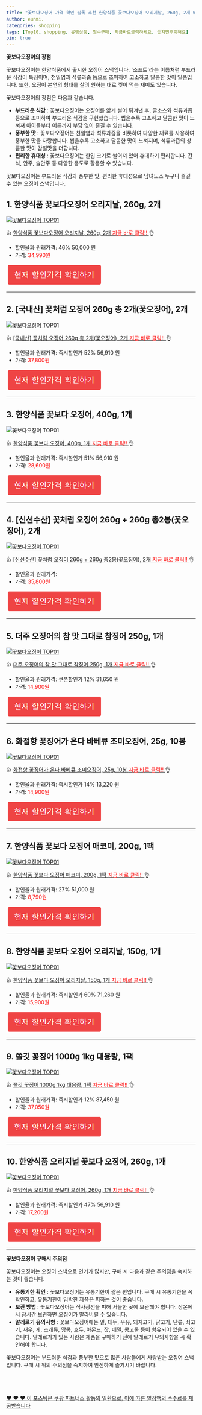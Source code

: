 ```yaml
---
title: "꽃보다오징어 가격 확인 필독 추천 한양식품 꽃보다오징어 오리지날, 260g, 2개 비교 장점 구매가이드"
author: eunmi.
categories: shopping
tags: [Top10, shopping, 유행상품, 필수구매, 지금바로클릭하세요, 놓치면후회해요]
pin: true
---
```

**꽃보다오징어의 장점**

꽃보다오징어는 한양식품에서 출시한 오징어 스낵입니다. '소프트'라는 이름처럼 부드러운 식감이 특징이며, 천일염과 석류과즙 등으로 조미하여 고소하고 달콤한 맛이 일품입니다. 또한, 오징어 본연의 형태를 살려 원하는 대로 찢어 먹는 재미도 있습니다.

꽃보다오징어의 장점은 다음과 같습니다.

* **부드러운 식감** : 꽃보다오징어는 오징어를 얇게 썰어 튀겨낸 후, 굴소스와 석류과즙 등으로 조미하여 부드러운 식감을 구현했습니다. 씹을수록 고소하고 달콤한 맛이 느껴져 아이들부터 어른까지 부담 없이 즐길 수 있습니다.
* **풍부한 맛** : 꽃보다오징어는 천일염과 석류과즙을 비롯하여 다양한 재료를 사용하여 풍부한 맛을 자랑합니다. 씹을수록 고소하고 달콤한 맛이 느껴지며, 석류과즙의 상큼한 맛이 감칠맛을 더합니다.
* **편리한 휴대성** : 꽃보다오징어는 한입 크기로 썰어져 있어 휴대하기 편리합니다. 간식, 안주, 술안주 등 다양한 용도로 활용할 수 있습니다.

꽃보다오징어는 부드러운 식감과 풍부한 맛, 편리한 휴대성으로 남녀노소 누구나 즐길 수 있는 오징어 스낵입니다.

   

## 1. 한양식품 꽃보다오징어 오리지날, 260g, 2개

[![꽃보다오징어 TOP01](https://thumbnail9.coupangcdn.com/thumbnails/remote/230x230ex/image/retail/images/2020/09/02/13/8/36e0060c-af8d-4f69-afe2-f173083e84bf.jpg)](https://link.coupang.com/re/AFFSDP?lptag=AF3617701&subid=GithubCoopas&pageKey=2049791020&traceid=V0-153&itemId=3484807442&vendorItemId=71471092386)


👍 [한양식품 꽃보다오징어 오리지날, 260g, 2개 <font color=red> 지금 바로 클릭!! </font> ](https://link.coupang.com/re/AFFSDP?lptag=AF3617701&subid=GithubCoopas&pageKey=2049791020&traceid=V0-153&itemId=3484807442&vendorItemId=71471092386) 👌 


- 할인율과 원래가격: 46%  50,000   원
- 가격: <span style='color:red'>34,990원</span>

[![](/discount_price.png)](https://link.coupang.com/re/AFFSDP?lptag=AF3617701&subid=GithubCoopas&pageKey=2049791020&traceid=V0-153&itemId=3484807442&vendorItemId=71471092386)

---


   

## 2. [국내산] 꽃처럼 오징어 260g 총 2개(꽃오징어), 2개

[![꽃보다오징어 TOP01](https://thumbnail10.coupangcdn.com/thumbnails/remote/230x230ex/image/vendor_inventory/25e1/89d74ff9262f32d8b7b653dc473e7290574303fb46fbf99e5b0a62a55cb2.jpg)](https://link.coupang.com/re/AFFSDP?lptag=AF3617701&subid=GithubCoopas&pageKey=6057774251&traceid=V0-153&itemId=16432600963&vendorItemId=4592410742)


👍 [[국내산] 꽃처럼 오징어 260g 총 2개(꽃오징어), 2개 <font color=red> 지금 바로 클릭!! </font> ](https://link.coupang.com/re/AFFSDP?lptag=AF3617701&subid=GithubCoopas&pageKey=6057774251&traceid=V0-153&itemId=16432600963&vendorItemId=4592410742) 👌 


- 할인율과 원래가격: 즉시할인가 52%  56,910   원
- 가격: <span style='color:red'>37,800원</span>

[![](/discount_price.png)](https://link.coupang.com/re/AFFSDP?lptag=AF3617701&subid=GithubCoopas&pageKey=6057774251&traceid=V0-153&itemId=16432600963&vendorItemId=4592410742)

---


   

## 3. 한양식품 꽃보다 오징어, 400g, 1개

![꽃보다오징어 TOP01](https://thumbnail7.coupangcdn.com/thumbnails/remote/230x230ex/image/retail/images/614611861757319-42a92c92-c734-4886-a537-0e28b4cf3aa8.JPG)


👍 [한양식품 꽃보다 오징어, 400g, 1개 <font color=red> 지금 바로 클릭!! </font> ](https://link.coupang.com/re/AFFSDP?lptag=AF3617701&subid=GithubCoopas&pageKey=2049791020&traceid=V0-153&itemId=2102806273&vendorItemId=70101672862) 👌 


- 할인율과 원래가격: 즉시할인가 51%  56,910   원
- 가격: <span style='color:red'>28,600원</span>

[![](/discount_price.png)](https://link.coupang.com/re/AFFSDP?lptag=AF3617701&subid=GithubCoopas&pageKey=2049791020&traceid=V0-153&itemId=2102806273&vendorItemId=70101672862)

---


   

## 4. [신선수산] 꽃처럼 오징어 260g + 260g 총2봉(꽃오징어), 2개

[![꽃보다오징어 TOP01](https://thumbnail9.coupangcdn.com/thumbnails/remote/230x230ex/image/vendor_inventory/4899/5df6863b9fe8ce59f41b7622a6e5f84794c1bcb42b87187da00af33304a4.jpg)](https://link.coupang.com/re/AFFSDP?lptag=AF3617701&subid=GithubCoopas&pageKey=7038224477&traceid=V0-153&itemId=17396832182&vendorItemId=72769366379)


👍 [[신선수산] 꽃처럼 오징어 260g + 260g 총2봉(꽃오징어), 2개 <font color=red> 지금 바로 클릭!! </font> ](https://link.coupang.com/re/AFFSDP?lptag=AF3617701&subid=GithubCoopas&pageKey=7038224477&traceid=V0-153&itemId=17396832182&vendorItemId=72769366379) 👌 


- 할인율과 원래가격: 
- 가격: <span style='color:red'>35,800원</span>

[![](/discount_price.png)](https://link.coupang.com/re/AFFSDP?lptag=AF3617701&subid=GithubCoopas&pageKey=7038224477&traceid=V0-153&itemId=17396832182&vendorItemId=72769366379)

---


   

## 5. 더주 오징어의 참 맛 그대로 참징어 250g, 1개

[![꽃보다오징어 TOP01](https://thumbnail10.coupangcdn.com/thumbnails/remote/230x230ex/image/vendor_inventory/597e/e0b1f35a76651b9376675c8ccdb142a8b5d7f3b9cefe7f2c131ba60b28ed.jpg)](https://link.coupang.com/re/AFFSDP?lptag=AF3617701&subid=GithubCoopas&pageKey=7385578746&traceid=V0-153&itemId=19083488714&vendorItemId=86205762797)


👍 [더주 오징어의 참 맛 그대로 참징어 250g, 1개 <font color=red> 지금 바로 클릭!! </font> ](https://link.coupang.com/re/AFFSDP?lptag=AF3617701&subid=GithubCoopas&pageKey=7385578746&traceid=V0-153&itemId=19083488714&vendorItemId=86205762797) 👌 


- 할인율과 원래가격: 쿠폰할인가 12%  31,650   원
- 가격: <span style='color:red'>14,900원</span>

[![](/discount_price.png)](https://link.coupang.com/re/AFFSDP?lptag=AF3617701&subid=GithubCoopas&pageKey=7385578746&traceid=V0-153&itemId=19083488714&vendorItemId=86205762797)

---


   

## 6. 화접항 꽃징어가 온다 바베큐 조미오징어, 25g, 10봉

[![꽃보다오징어 TOP01](https://thumbnail9.coupangcdn.com/thumbnails/remote/230x230ex/image/vendor_inventory/a5d9/b3493f48698dae48de95e0505d936b11a4d98b982acede10ccba55b09071.jpg)](https://link.coupang.com/re/AFFSDP?lptag=AF3617701&subid=GithubCoopas&pageKey=1984836027&traceid=V0-153&itemId=3377584273&vendorItemId=81268881248)


👍 [화접항 꽃징어가 온다 바베큐 조미오징어, 25g, 10봉 <font color=red> 지금 바로 클릭!! </font> ](https://link.coupang.com/re/AFFSDP?lptag=AF3617701&subid=GithubCoopas&pageKey=1984836027&traceid=V0-153&itemId=3377584273&vendorItemId=81268881248) 👌 


- 할인율과 원래가격: 즉시할인가 14%  13,220   원
- 가격: <span style='color:red'>14,900원</span>

[![](/discount_price.png)](https://link.coupang.com/re/AFFSDP?lptag=AF3617701&subid=GithubCoopas&pageKey=1984836027&traceid=V0-153&itemId=3377584273&vendorItemId=81268881248)

---


   

## 7. 한양식품 꽃보다 오징어 매코미, 200g, 1팩

[![꽃보다오징어 TOP01](https://thumbnail10.coupangcdn.com/thumbnails/remote/230x230ex/image/retail/images/2023/01/19/10/4/3f4d5d27-62a0-4064-ab5a-2722725f8cae.jpg)](https://link.coupang.com/re/AFFSDP?lptag=AF3617701&subid=GithubCoopas&pageKey=7080067042&traceid=V0-153&itemId=17609711194&vendorItemId=84775806590)


👍 [한양식품 꽃보다 오징어 매코미, 200g, 1팩 <font color=red> 지금 바로 클릭!! </font> ](https://link.coupang.com/re/AFFSDP?lptag=AF3617701&subid=GithubCoopas&pageKey=7080067042&traceid=V0-153&itemId=17609711194&vendorItemId=84775806590) 👌 


- 할인율과 원래가격: 27%  51,000   원
- 가격: <span style='color:red'>8,790원</span>

[![](/discount_price.png)](https://link.coupang.com/re/AFFSDP?lptag=AF3617701&subid=GithubCoopas&pageKey=7080067042&traceid=V0-153&itemId=17609711194&vendorItemId=84775806590)

---


   

## 8. 한양식품 꽃보다 오징어 오리지날, 150g, 1개

[![꽃보다오징어 TOP01](https://thumbnail10.coupangcdn.com/thumbnails/remote/230x230ex/image/vendor_inventory/9532/f0e10bab934c036d934923e2e873fbd6bb776e00eed2f0c64d54dec3de3e.jpg)](https://link.coupang.com/re/AFFSDP?lptag=AF3617701&subid=GithubCoopas&pageKey=5801584619&traceid=V0-153&itemId=2772397512&vendorItemId=70762223342)


👍 [한양식품 꽃보다 오징어 오리지날, 150g, 1개 <font color=red> 지금 바로 클릭!! </font> ](https://link.coupang.com/re/AFFSDP?lptag=AF3617701&subid=GithubCoopas&pageKey=5801584619&traceid=V0-153&itemId=2772397512&vendorItemId=70762223342) 👌 


- 할인율과 원래가격: 즉시할인가 60%  71,260   원
- 가격: <span style='color:red'>15,900원</span>

[![](/discount_price.png)](https://link.coupang.com/re/AFFSDP?lptag=AF3617701&subid=GithubCoopas&pageKey=5801584619&traceid=V0-153&itemId=2772397512&vendorItemId=70762223342)

---


   

## 9. 쫄깃 꽃징어 1000g 1kg 대용량, 1팩

[![꽃보다오징어 TOP01](https://thumbnail6.coupangcdn.com/thumbnails/remote/230x230ex/image/vendor_inventory/88ec/ebecee44cba1ede98459f1a5f2fb7af679819f37a4367c6c11fe89690efd.png)](https://link.coupang.com/re/AFFSDP?lptag=AF3617701&subid=GithubCoopas&pageKey=7499124378&traceid=V0-153&itemId=19626952916&vendorItemId=86733527088)


👍 [쫄깃 꽃징어 1000g 1kg 대용량, 1팩 <font color=red> 지금 바로 클릭!! </font> ](https://link.coupang.com/re/AFFSDP?lptag=AF3617701&subid=GithubCoopas&pageKey=7499124378&traceid=V0-153&itemId=19626952916&vendorItemId=86733527088) 👌 


- 할인율과 원래가격: 즉시할인가 12%  87,450   원
- 가격: <span style='color:red'>37,050원</span>

[![](/discount_price.png)](https://link.coupang.com/re/AFFSDP?lptag=AF3617701&subid=GithubCoopas&pageKey=7499124378&traceid=V0-153&itemId=19626952916&vendorItemId=86733527088)

---


   

## 10. 한양식품 오리지널 꽃보다 오징어, 260g, 1개

[![꽃보다오징어 TOP01](https://thumbnail10.coupangcdn.com/thumbnails/remote/230x230ex/image/vendor_inventory/dadb/f52f3821cb6d17bfefe60b210c59fe6b16d09080f7f291a7a5b4bbce3328.jpg)](https://link.coupang.com/re/AFFSDP?lptag=AF3617701&subid=GithubCoopas&pageKey=5801584619&traceid=V0-153&itemId=18132631791&vendorItemId=4281239666)


👍 [한양식품 오리지널 꽃보다 오징어, 260g, 1개 <font color=red> 지금 바로 클릭!! </font> ](https://link.coupang.com/re/AFFSDP?lptag=AF3617701&subid=GithubCoopas&pageKey=5801584619&traceid=V0-153&itemId=18132631791&vendorItemId=4281239666) 👌 


- 할인율과 원래가격: 즉시할인가 47%  56,910   원
- 가격: <span style='color:red'>17,200원</span>

[![](/discount_price.png)](https://link.coupang.com/re/AFFSDP?lptag=AF3617701&subid=GithubCoopas&pageKey=5801584619&traceid=V0-153&itemId=18132631791&vendorItemId=4281239666)

---
**꽃보다오징어 구매시 주의점**

꽃보다오징어는 오징어 스낵으로 인기가 많지만, 구매 시 다음과 같은 주의점을 숙지하는 것이 좋습니다.

* **유통기한 확인** : 꽃보다오징어는 유통기한이 짧은 편입니다. 구매 시 유통기한을 꼭 확인하고, 유통기한이 임박한 제품은 피하는 것이 좋습니다.
* **보관 방법** : 꽃보다오징어는 직사광선을 피해 서늘한 곳에 보관해야 합니다. 상온에서 장시간 보관하면 오징어가 말라버릴 수 있습니다.
* **알레르기 유의사항** : 꽃보다오징어에는 밀, 대두, 우유, 돼지고기, 닭고기, 난류, 쇠고기, 새우, 게, 조개류, 땅콩, 호두, 아몬드, 잣, 메밀, 콩고물 등이 함유되어 있을 수 있습니다. 알레르기가 있는 사람은 제품을 구매하기 전에 알레르기 유의사항을 꼭 확인해야 합니다.

꽃보다오징어는 부드러운 식감과 풍부한 맛으로 많은 사람들에게 사랑받는 오징어 스낵입니다. 구매 시 위의 주의점을 숙지하여 안전하게 즐기시기 바랍니다.<br><br><br><br><br> [ ❤ ❤ ❤ 이 포스팅은 쿠팡 파트너스 활동의 일환으로, 이에 따른 일정액의 수수료를 제공받습니다](https://link.coupang.com/a/bcEFyh)